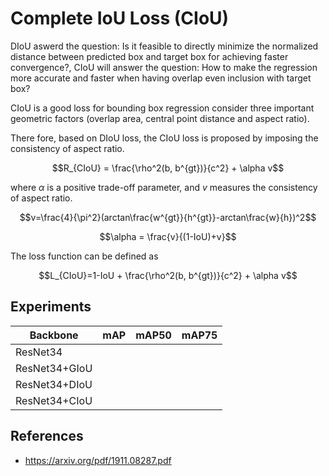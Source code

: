 # Complete IoU Loss (CIoU)
DIoU aswerd the question: Is it feasible to directly minimize the normalized distance between predicted box and target box for achieving faster convergence?, CIoU will answer the question: How to make the regression more accurate and faster when having overlap even inclusion with target box?

CIoU is a good loss for bounding box regression consider three important geometric factors (overlap area, central point distance and aspect ratio).

There fore, based on DIoU loss, the CIoU loss is proposed by imposing the consistency of aspect ratio.

$$R_{CIoU} = \frac{\rho^2(b, b^{gt})}{c^2} + \alpha v$$

where $\alpha$ is a positive trade-off parameter, and $v$ measures the consistency of aspect ratio.

$$v=\frac{4}{\pi^2}(arctan\frac{w^{gt}}{h^{gt}}-arctan\frac{w}{h})^2$$

$$\alpha = \frac{v}{(1-IoU)+v}$$

The loss function can be defined as

$$L_{CIoU}=1-IoU + \frac{\rho^2(b, b^{gt})}{c^2} + \alpha v$$

## Experiments

|Backbone|mAP|mAP50|mAP75|
|--|--|--|--|
|ResNet34||||
|ResNet34+GIoU||||
|ResNet34+DIoU||||
|ResNet34+CIoU||||

## References

+ https://arxiv.org/pdf/1911.08287.pdf